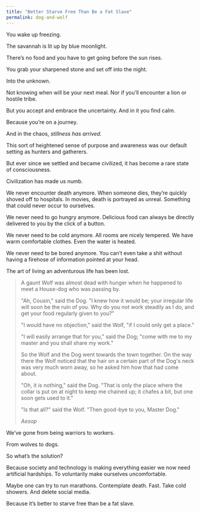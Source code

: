 ```yaml
---
title: "Better Starve Free Than Be a Fat Slave"
permalink: dog-and-wolf
---
```


You wake up freezing.

The savannah is lit up by blue moonlight.

There’s no food and you have to get going before the sun rises.

You grab your sharpened stone and set off into the night.

Into the unknown.

Not knowing when will be your next meal. Nor if you’ll encounter a lion or hostile tribe.

But you accept and embrace the uncertainty. And in it you find calm.

Because you’re on a journey.

And in the chaos, _stillness has arrived._

This sort of heightened sense of purpose and awareness was our default setting as hunters and gatherers.

But ever since we settled and became civilized, it has become a rare state of consciousness.

Civilization has made us numb.

We never encounter death anymore. When someone dies, they’re quickly shoved off to hospitals. In movies, death is portrayed as unreal. Something that could never occur to ourselves.

We never need to go hungry anymore. Delicious food can always be directly delivered to you by the click of a button.

We never need to be cold anymore. All rooms are nicely tempered. We have warm comfortable clothes. Even the water is heated.

We never need to be bored anymore. You can’t even take a shit without having a firehose of information pointed at your head.

The art of living an adventurous life has been lost.

> A gaunt Wolf was almost dead with hunger when he happened to meet a House-dog who was passing by.
> 
> "Ah, Cousin," said the Dog. "I knew how it would be; your irregular life will soon be the ruin of you. Why do you not work steadily as I do, and get your food regularly given to you?"
> 
> "I would have no objection," said the Wolf, "if I could only get a place."
> 
> "I will easily arrange that for you," said the Dog; "come with me to my master and you shall share my work."
> 
> So the Wolf and the Dog went towards the town together. On the way there the Wolf noticed that the hair on a certain part of the Dog's neck was very much worn away, so he asked him how that had come about.
> 
> "Oh, it is nothing," said the Dog. "That is only the place where the collar is put on at night to keep me chained up; it chafes a bit, but one soon gets used to it."
> 
> "Is that all?" said the Wolf. "Then good-bye to you, Master Dog."
> 
> <cite>Aesop</cite>

We’ve gone from being warriors to workers.

From wolves to dogs.

So what’s the solution?

Because society and technology is making everything easier we now need artificial hardships. To voluntarily make ourselves uncomfortable.

Maybe one can try to run marathons. Contemplate death. Fast. Take cold showers. And delete social media.

Because it’s better to starve free than be a fat slave.
